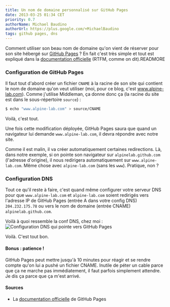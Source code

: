 ```yaml
---
title: Un nom de domaine personnalisé sur GitHub Pages
date: 2013-03-25 01:34 CET
priority: 0.7
authorName: Michael Baudino
authorUrl: https://plus.google.com/+MichaelBaudino
tags: github pages, dns
---
```


Comment utiliser son beau nom de domaine qu'on vient de réserver pour son site hébergé sur [GitHub Pages](http://pages.github.com) ? En fait c'est très simple et tout est expliqué dans la [documentation officielle](https://help.github.com/articles/setting-up-a-custom-domain-with-pages) (RTFM, comme on dit).READMORE

### Configuration de GitHub Pages

Il faut tout d'abord créer un fichier `CNAME` à la racine de son site qui contient le nom de domaine qu'on veut utiliser (moi, pour ce blog, c'est www.alpine-lab.com). Comme j'utilise Middleman, ça donne donc ça (la racine du site est dans le sous-répertoire `source`) :
```bash
$ echo "www.alpine-lab.com" > source/CNAME
```

Voilà, c'est tout.

Une fois cette modification déployée, GitHub Pages saura que quand un navigateur lui demande `www.alpine-lab.com`, il devra répondre avec notre site.

Comme il est malin, il va créer automatiquement certaines redirections. Là, dans notre exemple, si on pointe son navigateur sur `alpinelab.github.com` (l'adresse d'origine), il nous redirigera automatiquement sur `www.alpine-lab.com`. Même chose avec `alpine-lab.com` (sans les `www`). Pratique, non ?

### Configuration DNS

Tout ce qu'il reste à faire, c'est quand même configurer votre serveur DNS pour que `www.alpine-lab.com` et `alpine-lab.com` soient redirigés vers l'adresse IP de GitHub Pages (entrée A dans votre config DNS) `204.232.175.78` ou vers le nom de domaine (entrée CNAME) `alpinelab.github.com`.

Voilà à quoi ressemble la conf DNS, chez moi :
![Configuration DNS qui pointe vers GitHub Pages](nom-de-domaine-personnalise-sur-github-pages-00-screen-eurodns.png "Configuration DNS qui pointe vers GitHub Pages")

Voilà. C'est tout bon.

#### Bonus : patience !

GitHub Pages peut mettre jusqu'à 10 minutes pour réagir et se rendre compte qu'on lui a pushé un fichier CNAME. Inutile de péter un cable parce que ça ne marche pas immédiatement, il faut parfois simplement attendre. Je dis ça parce que ça m'est arrivé.

#### Sources

* La [documentation officielle](https://help.github.com/articles/setting-up-a-custom-domain-with-pages) de GitHub Pages
